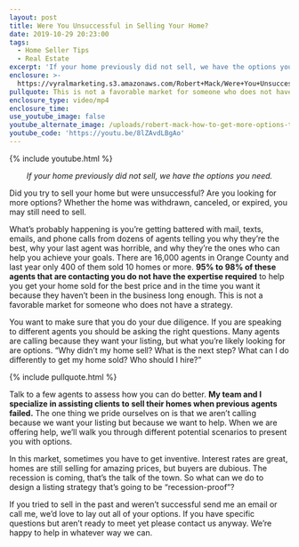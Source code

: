 ```yaml
---
layout: post
title: Were You Unsuccessful in Selling Your Home?
date: 2019-10-29 20:23:00
tags:
  - Home Seller Tips
  - Real Estate
excerpt: 'If your home previously did not sell, we have the options you need.'
enclosure: >-
  https://vyralmarketing.s3.amazonaws.com/Robert+Mack/Were+You+Unsuccessful+in+Selling+Your+Home_.mp4
pullquote: This is not a favorable market for someone who does not have a strategy.
enclosure_type: video/mp4
enclosure_time:
use_youtube_image: false
youtube_alternate_image: /uploads/robert-mack-how-to-get-more-options-to-sell-youtube.png
youtube_code: 'https://youtu.be/8lZAvdLBgAo'
---
```


{% include youtube.html %}

<p style="text-align: center;"><em>If your home previously did not sell, we have the options you need.</em></p>

Did you try to sell your home but were unsuccessful? Are you looking for more options? Whether the home was withdrawn, canceled, or expired, you may still need to sell.&nbsp;

What’s probably happening is you’re getting battered with mail, texts, emails, and phone calls from dozens of agents telling you why they’re the best, why your last agent was horrible, and why they’re the ones who can help you achieve your goals. There are 16,000 agents in Orange County and last year only 400 of them sold 10 homes or more. **95% to 98% of these agents that are contacting you do not have the expertise required** to help you get your home sold for the best price and in the time you want it because they haven’t been in the business long enough. This is not a favorable market for someone who does not have a strategy.&nbsp;

You want to make sure that you do your due diligence. If you are speaking to different agents you should be asking the right questions. Many agents are calling because they want your listing, but what you’re likely looking for are options. “Why didn’t my home sell? What is the next step? What can I do differently to get my home sold? Who should I hire?”&nbsp;

{% include pullquote.html %}

Talk to a few agents to assess how you can do better. **My team and I specialize in assisting clients to sell their homes when previous agents failed.** The one thing we pride ourselves on is that we aren’t calling because we want your listing but because we want to help. When we are offering help, we’ll walk you through different potential scenarios to present you with options.&nbsp;

In this market, sometimes you have to get inventive. Interest rates are great, homes are still selling for amazing prices, but buyers are dubious. The recession is coming, that’s the talk of the town. So what can we do to design a listing strategy that’s going to be “recession-proof”?&nbsp;

If you tried to sell in the past and weren’t successful send me an email or call me, we’d love to lay out all of your options. If you have specific questions but aren’t ready to meet yet please contact us anyway. We’re happy to help in whatever way we can.